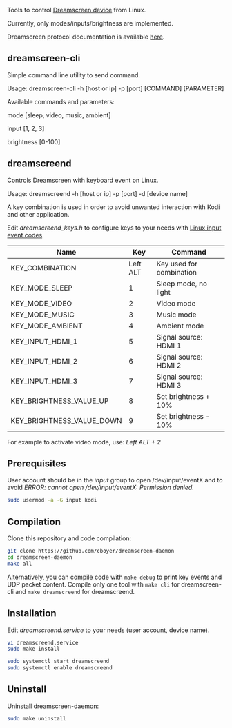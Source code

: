 Tools to control [Dreamscreen device](https://www.dreamscreentv.com) from Linux.

Currently, only modes/inputs/brightness are implemented.

Dreamscreen protocol documentation is available [here](https://planet.neeo.com/media/80x1kj/download/dreamscreen-v2-wifi-udp-protocol.pdf).

## dreamscreen-cli
Simple command line utility to send command.

Usage: dreamscreen-cli -h [host or ip] -p [port] [COMMAND] [PARAMETER]

Available commands and parameters:

mode [sleep, video, music, ambient]

input [1, 2, 3]

brightness [0-100]

## dreamscreend
Controls Dreamscreen with keyboard event on Linux.

Usage: dreamscreend -h [host or ip] -p [port] -d [device name]

A key combination is used in order to avoid unwanted interaction with Kodi and other application.

Edit *dreamscreend_keys.h* to configure keys to your needs with [Linux input event codes](https://github.com/torvalds/linux/blob/master/include/uapi/linux/input-event-codes.h).

Name | Key | Command
--- | --- | ---
KEY_COMBINATION | Left ALT | Key used for combination
KEY_MODE_SLEEP | 1 | Sleep mode, no light
KEY_MODE_VIDEO | 2 | Video mode
KEY_MODE_MUSIC | 3 | Music mode
KEY_MODE_AMBIENT | 4 | Ambient mode
KEY_INPUT_HDMI_1 | 5 | Signal source: HDMI 1
KEY_INPUT_HDMI_2 | 6 | Signal source: HDMI 2
KEY_INPUT_HDMI_3 | 7 | Signal source: HDMI 3
KEY_BRIGHTNESS_VALUE_UP | 8 | Set brightness + 10%
KEY_BRIGHTNESS_VALUE_DOWN | 9 | Set brightness - 10%

For example to activate video mode, use: *Left ALT + 2*


## Prerequisites
User account should be in the *input* group to open /dev/input/eventX and to avoid *ERROR: cannot open /dev/input/eventX: Permission denied.*

```bash
sudo usermod -a -G input kodi
```

## Compilation
Clone this repository and code compilation:
```bash
git clone https://github.com/cboyer/dreamscreen-daemon
cd dreamscreen-daemon
make all
```

Alternatively, you can compile code with `make debug` to print key events and UDP packet content.
Compile only one tool with `make cli` for dreamscreen-cli and `make dreamscreend` for dreamscreend.

## Installation
Edit *dreamscreend.service* to your needs (user account, device name).
```bash
vi dreamscreend.service
sudo make install

sudo systemctl start dreamscreend
sudo systemctl enable dreamscreend
```

## Uninstall
Uninstall dreamscreen-daemon:
```bash
sudo make uninstall
```
